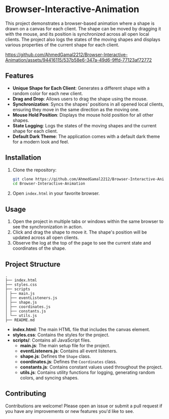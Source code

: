 # Browser-Interactive-Animation

This project demonstrates a browser-based animation where a shape is drawn on a canvas for each client. The shape can be moved by dragging it with the mouse, and its position is synchronized across all open local clients. The project also logs the states of the moving shapes and displays various properties of the current shape for each client.

https://github.com/AhmedGamal2212/Browser-Interactive-Animation/assets/94416115/537b58e6-347a-49d6-9ffd-77123af72772

## Features

- **Unique Shape for Each Client**: Generates a different shape with a random color for each new client.
- **Drag and Drop**: Allows users to drag the shape using the mouse.
- **Synchronization**: Syncs the shapes' positions in all opened local clients, ensuring they move in the same direction as the moving one.
- **Mouse Hold Position**: Displays the mouse hold position for all other shapes.
- **State Logging**: Logs the states of the moving shapes and the current shape for each client.
- **Default Dark Theme**: The application comes with a default dark theme for a modern look and feel.

## Installation

1. Clone the repository:
    ```sh
    git clone https://github.com/AhmedGamal2212/Browser-Interactive-Animation.git
    cd Browser-Interactive-Animation
    ```

2. Open `index.html` in your favorite browser.

## Usage

1. Open the project in multiple tabs or windows within the same browser to see the synchronization in action.
2. Click and drag the shape to move it. The shape's position will be updated across all open clients.
3. Observe the log at the top of the page to see the current state and coordinates of the shape.

## Project Structure

```
.
├── index.html
├── styles.css
├── scripts
│ ├── main.js
│ ├── eventListeners.js
│ ├── shape.js
│ ├── coordinates.js
│ ├── constants.js
│ └── utils.js
├── README.md

```


- **index.html**: The main HTML file that includes the canvas element.
- **styles.css**: Contains the styles for the project.
- **scripts/**: Contains all JavaScript files.
  - **main.js**: The main setup file for the project.
  - **eventListeners.js**: Contains all event listeners.
  - **shape.js**: Defines the `Shape` class.
  - **coordinates.js**: Defines the `Coordinates` class.
  - **constants.js**: Contains constant values used throughout the project.
  - **utils.js**: Contains utility functions for logging, generating random colors, and syncing shapes.

## Contributing

Contributions are welcome! Please open an issue or submit a pull request if you have any improvements or new features you'd like to see.

